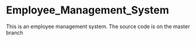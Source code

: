 # Employee_Management_System
This is an employee management system. The source code is on the master branch
